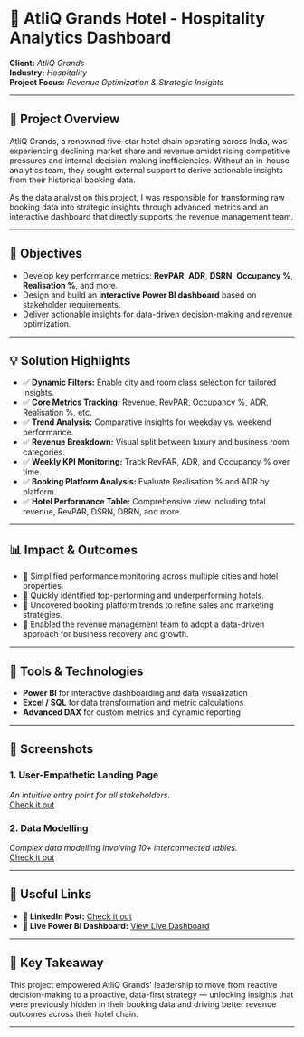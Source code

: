 # 🏨 AtliQ Grands Hotel - Hospitality Analytics Dashboard

**Client:** *AtliQ Grands*  
**Industry:** *Hospitality*  
**Project Focus:** *Revenue Optimization & Strategic Insights*

---

## 🚩 Project Overview

AtliQ Grands, a renowned five-star hotel chain operating across India, was experiencing declining market share and revenue amidst rising competitive pressures and internal decision-making inefficiencies. Without an in-house analytics team, they sought external support to derive actionable insights from their historical booking data.

As the data analyst on this project, I was responsible for transforming raw booking data into strategic insights through advanced metrics and an interactive dashboard that directly supports the revenue management team.

---

## 🎯 Objectives

- Develop key performance metrics: **RevPAR**, **ADR**, **DSRN**, **Occupancy %**, **Realisation %**, and more.
- Design and build an **interactive Power BI dashboard** based on stakeholder requirements.
- Deliver actionable insights for data-driven decision-making and revenue optimization.

---

## 💡 Solution Highlights

- ✅ **Dynamic Filters:** Enable city and room class selection for tailored insights.
- ✅ **Core Metrics Tracking:** Revenue, RevPAR, Occupancy %, ADR, Realisation %, etc.
- ✅ **Trend Analysis:** Comparative insights for weekday vs. weekend performance.
- ✅ **Revenue Breakdown:** Visual split between luxury and business room categories.
- ✅ **Weekly KPI Monitoring:** Track RevPAR, ADR, and Occupancy % over time.
- ✅ **Booking Platform Analysis:** Evaluate Realisation % and ADR by platform.
- ✅ **Hotel Performance Table:** Comprehensive view including total revenue, RevPAR, DSRN, DBRN, and more.

---

## 📊 Impact & Outcomes

- 📌 Simplified performance monitoring across multiple cities and hotel properties.
- 📌 Quickly identified top-performing and underperforming hotels.
- 📌 Uncovered booking platform trends to refine sales and marketing strategies.
- 📌 Enabled the revenue management team to adopt a data-driven approach for business recovery and growth.

---
## 🚀 Tools & Technologies

- **Power BI** for interactive dashboarding and data visualization
- **Excel / SQL** for data transformation and metric calculations
- **Advanced DAX** for custom metrics and dynamic reporting

---

## 📸 Screenshots

### 1. User-Empathetic Landing Page
*An intuitive entry point for all stakeholders.*  
<a href="https://github.com/mohan1212576/revenue-insights-in-hospitality-domain/blob/main/Dashboard.png">Check it out</a>

### 2. Data Modelling
*Complex data modelling involving 10+ interconnected tables.*  
<a href="https://github.com/mohan1212576/revenue-insights-in-hospitality-domain/blob/main/Model%20View.png">Check it out</a>

---

## 🔗 Useful Links

- **🔗 LinkedIn Post:** <a href="https://www.linkedin.com/posts/mohan-b-4b7719199_businessinsights360-powerbi-datavisualization-activity-7314969410534838272-U0e1?utm_source=share&utm_medium=member_desktop&rcm=ACoAAC6O9IsBUFscZdiXW4-tlacqbHfAQjEVH0M">Check it out</a>
- **🔗 Live Power BI Dashboard:** <a href="https://app.powerbi.com/groups/me/reports/d9e0f4ee-98eb-48a4-b056-4b89011410b2/cab059bfa00ca500336a?experience=power-bi">View Live Dashboard</a>

---

## 🌟 Key Takeaway

This project empowered AtliQ Grands' leadership to move from reactive decision-making to a proactive, data-first strategy — unlocking insights that were previously hidden in their booking data and driving better revenue outcomes across their hotel chain.

---

